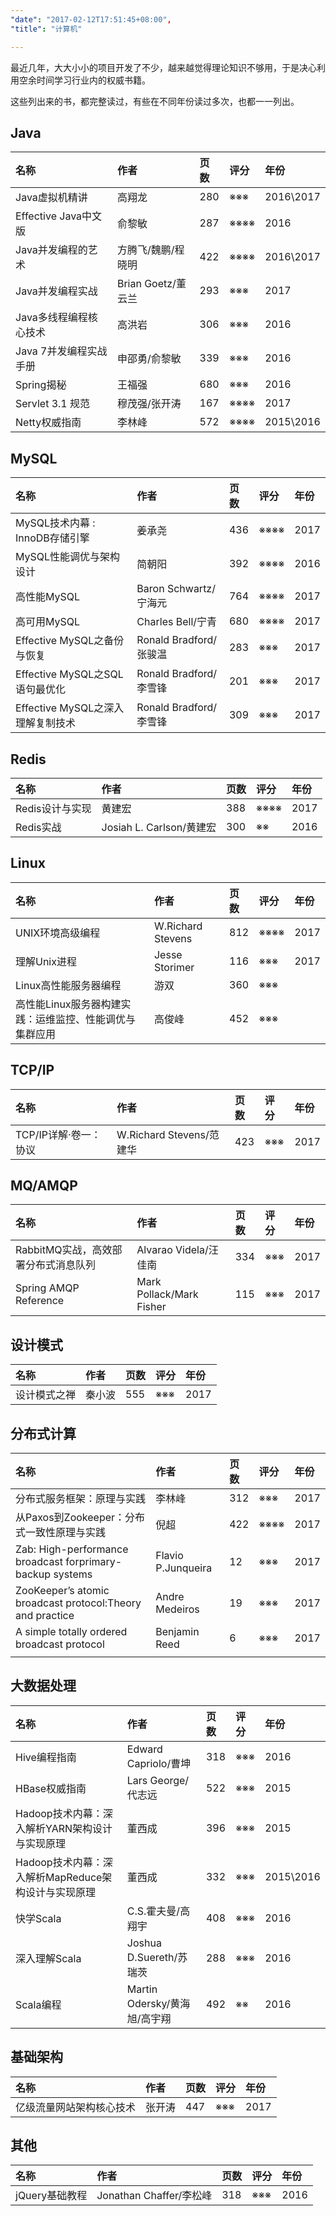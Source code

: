 ```yaml
---
"date": "2017-02-12T17:51:45+08:00",
"title": "计算机"

---
```


最近几年，大大小小的项目开发了不少，越来越觉得理论知识不够用，于是决心利用空余时间学习行业内的权威书籍。

这些列出来的书，都完整读过，有些在不同年份读过多次，也都一一列出。

## Java
| 名称                | 作者              | 页数   | 评分   | 年份        |
| :---------------- | :-------------- | :--- | :--- | :-------- |
| Java虚拟机精讲         | 高翔龙             | 280  | ※※※  | 2016\2017 |
| Effective Java中文版 | 俞黎敏             | 287  | ※※※※ | 2016      |
| Java并发编程的艺术     | 方腾飞/魏鹏/程晓明 | 422 | ※※※※  | 2016\2017 |
| Java并发编程实战        | Brian Goetz/董云兰 | 293  | ※※※  | 2017      |
| Java多线程编程核心技术     | 高洪岩             | 306  | ※※※  | 2016      |
| Java 7并发编程实战手册    | 申邵勇/俞黎敏         | 339  | ※※※  | 2016      |
| Spring揭秘          | 王福强             | 680  | ※※※  | 2016      |
| Servlet 3.1 规范    | 穆茂强/张开涛       | 167   | ※※※※ | 2017   |
| Netty权威指南         | 李林峰             | 572  | ※※※※ | 2015\2016 |

## MySQL
| 名称                       | 作者                  | 页数   | 评分   | 年份   |
| :----------------------- | :------------------ | :--- | :--- | :--- |
| MySQL技术内幕 : InnoDB存储引擎   | 姜承尧                 | 436  | ※※※※ | 2017 |
| MySQL性能调优与架构设计           | 简朝阳                 | 392  | ※※※※ | 2016 |
| 高性能MySQL                 | Baron Schwartz/宁海元  | 764  | ※※※※ | 2017 |
| 高可用MySQL                 | Charles Bell/宁青     | 680  | ※※※※ | 2017 |
| Effective MySQL之备份与恢复    | Ronald Bradford/张骏温 | 283  | ※※※  | 2017 |
| Effective MySQL之SQL语句最优化 | Ronald Bradford/李雪锋 | 201  | ※※※  | 2017 |
| Effective MySQL之深入理解复制技术 | Ronald Bradford/李雪锋 | 309  | ※※※  | 2017 |

## Redis
| 名称         | 作者                    | 页数   | 评分   | 年份   |
| :--------- | :-------------------- | :--- | :--- | :--- |
| Redis设计与实现 | 黄建宏                   | 388  | ※※※※ | 2017 |
| Redis实战    | Josiah L. Carlson/黄建宏 | 300  | ※※   | 2016 |

## Linux
| 名称                             | 作者                | 页数   | 评分   | 年份   |
| :----------------------------- | :---------------- | :--- | :--- | :--- |
| UNIX环境高级编程                     | W.Richard Stevens | 812  | ※※※※ | 2017 |
| 理解Unix进程                       | Jesse Storimer    | 116  | ※※※  | 2017 |
| Linux高性能服务器编程                  | 游双                | 360  | ※※※  |      |
| 高性能Linux服务器构建实践：运维监控、性能调优与集群应用 | 高俊峰               | 452  | ※※※  |      |

## TCP/IP
| 名称             | 作者                    | 页数   | 评分   | 年份   |
| :------------- | :-------------------- | :--- | :--- | :--- |
| TCP/IP详解·卷一：协议 | W.Richard Stevens/范建华 | 423  | ※※※  | 2017 |


## MQ/AMQP
| 名称                     | 作者                       | 页数   | 评分   | 年份   |
| :--------------------- | :----------------------- | :--- | :--- | :--- |
| RabbitMQ实战，高效部署分布式消息队列 | Alvarao Videla/汪佳南       | 334  | ※※※  | 2017 |
| Spring AMQP Reference  | Mark Pollack/Mark Fisher | 115  | ※※※  | 2017 |

## 设计模式
| 名称     | 作者   | 页数   | 评分   | 年份   |
| :----- | :--- | :--- | :--- | :--- |
| 设计模式之禅 | 秦小波  | 555  | ※※※  | 2017 |

## 分布式计算
| 名称                                       | 作者                 | 页数   | 评分   | 年份   |
| :--------------------------------------- | :----------------- | :--- | :--- | :--- |
| 分布式服务框架：原理与实践                            | 李林峰                | 312  | ※※※  | 2017 |
| 从Paxos到Zookeeper：分布式一致性原理与实践             | 倪超                 | 422  | ※※※※ | 2017 |
| Zab: High-performance broadcast forprimary-backup systems | Flavio P.Junqueira | 12   | ※※※  | 2017 |
| ZooKeeper’s atomic broadcast protocol:Theory and practice | Andre Medeiros     | 19   | ※※※  | 2017 |
| A simple totally ordered broadcast protocol | Benjamin Reed      | 6    | ※※※  | 2017 |
|                                          |                    |      |      |      |

## 大数据处理
| 名称                                | 作者                     | 页数   | 评分   | 年份        |
| :-------------------------------- | :--------------------- | :--- | :--- | :-------- |
| Hive编程指南                          | Edward Capriolo/曹坤     | 318  | ※※※  | 2016      |
| HBase权威指南                         | Lars George/代志远        | 522  | ※※※  | 2015      |
| Hadoop技术内幕：深入解析YARN架构设计与实现原理      | 董西成                    | 396  | ※※※  | 2015      |
| Hadoop技术内幕：深入解析MapReduce架构设计与实现原理 | 董西成                    | 332  | ※※※  | 2015\2016 |
| 快学Scala                           | C.S.霍夫曼/高翔宇            | 408  | ※※※  | 2016      |
| 深入理解Scala                         | Joshua D.Suereth/苏瑞茨   | 288  | ※※※  | 2016      |
| Scala编程                           | Martin Odersky/黄海旭/高宇翔 | 492  | ※※   | 2016      |

## 基础架构
| 名称                                | 作者                     | 页数   | 评分   | 年份        |
| :-------------------------------- | :--------------------- | :--- | :--- | :-------- |
| 亿级流量网站架构核心技术              | 张开涛                | 447  | ※※※  | 2017      |

## 其他
| 名称         | 作者                   | 页数   | 评分   | 年份   |
| :--------- | :------------------- | :--- | :--- | :--- |
| jQuery基础教程 | Jonathan Chaffer/李松峰 | 318  | ※※※  | 2016 |
